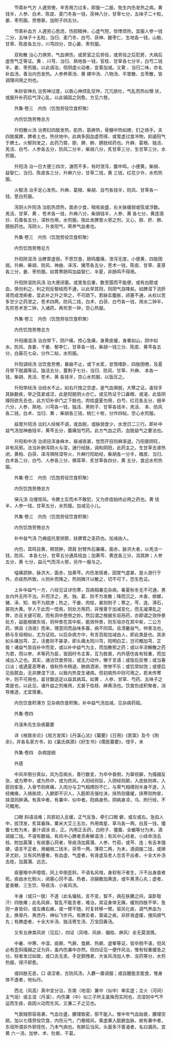 <!-- { "loadSidebar": true } -->
　　节斋补气方 人遇劳倦，辛苦用力过多，即服一二服，免生内伤发热之病。黄 钱半，人参、白术、陈皮、麦门冬各一钱，茯神八分，甘草七分，五味子二十粒，姜、枣煎服。劳倦甚，加附子四五分。

　　节斋补血方 人遇劳心思虑，伤损精神，心虚气短，惊悸烦热，宜服人参一钱二分，五味子十五粒，当归、麦门冬、白芍、茯神、酸枣仁、生地各一钱，山栀、甘草、陈皮各五分，川芎四分，空心姜、枣煎服。

　　双和散 治心力俱劳，气血俱伤，或房室之后劳役，或劳役之后犯房，大病后虚劳气乏等证。黄 、川芎、当归、熟地各一钱，官桂、甘草各七分半，白芍二钱半，姜、枣煎服，以此调治，但阴虚火动者，宜善加减。又黄 、当归二味，亦名补血汤，善治内伤发热。人参养荣汤、黄 建中汤、八物汤、平胃散、五苓散，皆调理间用之剂也。

　　朱砂安神丸 治劳神过度，以致心神烦乱怔忡，兀兀欲吐，气乱而热似懊 状，或服升补药后气浮心乱，以此镇固之则愈。方见六卷。

　　外集·卷三　内伤（饥饱劳役饮食积聚）

　　内伤饥饱劳倦总方

　　升阳散火汤 治男妇四肢发热，肌热，筋痹热，骨髓中热如燎，扪之烙手。夫四肢属脾，脾者土也，热伏地中。此病多因血虚而得，或胃虚过食冷物，抑遏阳气于脾土。火郁则发之，此药乃胃、胆、脾、肺、膀胱经药也。升麻、葛根、独活、羌活、白芍、人参各五分，防风二分半，柴胡八分，炙甘草三分，生甘草三分，水煎服。

　　升阳汤 治一日大便三四次，溏而不多，有时泄泻，腹中鸣，小便黄。柴胡、益智仁、当归、陈皮各三分，升麻六分，甘草二钱，黄 三钱，红花少许，水煎热服。

　　火郁汤 治手足心发热。升麻、葛根、柴胡、自芍各钱半，防风、甘草各一钱，葱白煎服。

　　泻阴火升阳汤 治肌热烦热，面赤少食，喘咳痰盛，右关脉缓弱或弦或浮数。羌活、甘草、黄 、苍术各一钱，升麻八分，柴胡钱半，人参、黄 各七分，黄连酒炒、石膏各五分，深秋勿用，水煎服。按此发脾胃火邪之剂，又心、胆、肝、肺、膀胱药也。泻阴火，升发阳气，荣养气血者也。

　　外集·卷三　内伤（饥饱劳役饮食积聚）

　　内伤饥饱劳倦总方

　　升阳除湿汤 治脾胃虚弱，不思饮食，肠鸣腹痛，泄泻无度，小便黄，四肢困弱。升麻、柴胡、防风、神曲、泽泻、猪苓各五分，苍术一钱，陈皮、甘草、麦芽各三分，姜、枣煎服。如胃寒肠鸣加益智仁、半夏，非肠鸣不得用。

　　升阳除湿防风汤 治大便闭塞。或里急后重，数至圊而不能便，或有白脓或血，慎勿利之，利之则反郁结而不通，以此举其阳，则阴气自降矣。如脾湿下流肝肾而成泄痢者，宜此补之升之举之，不可疏下。若脉实腹胀，闭塞不通，从权以苦多甘少之药泄之，苍术四两，防风二钱，白术、白茯、白芍各一钱，用水二钟半，先煎苍术至二钟，入诸药，再煎至一钟，空心热服。

　　外集·卷三　内伤（饥饱劳役饮食积聚）

　　内伤饥饱劳倦总方

　　升阳燥湿汤 治白带下，阴户痛，控心急痛，身黄皮缓，身重如山，阴中如水。防风、良姜、干姜、郁李仁、甘草各一钱，柴胡一钱三分、陈皮、黄芩各五分，白葵花七朵，分作二帖，水煎服。

　　升阳调经汤 治饮食劳倦，暴崩不止，或下水浆，怠惰嗜卧，四肢困倦，及夏月带下脱漏等证。独活五分，蔓荆子七分，当归、防风、甘草、升麻、 本各一钱，柴胡、羌活、苍术、黄 各钱半，空心水煎服，以饭压之。

　　升阳举经汤 治经水不止。如右尺按之空虚，是气血俱脱，大寒之证。虽轻手其脉数疾，举之弦紧或涩，此是阳脱阴火亦亡。或见热证于口鼻眼，或渴，此皆阴燥阳欲先去也，此方切补命门之下脱也。肉桂盛夏勿用，白芍、红花各五分，细辛六分，人参、熟地、川芎各一钱，独活、黑附子、甘草各钱半，羌活、 本、防风各二钱，白术、当归、黄 、柴胡各三钱，桃仁十枚，分作四帖，空心水煎服。

　　益胃升阳汤 治妇人经候不调，或血脱，或脉弱食少，水泄日二三行。即补中益气汤加神曲钱半，黄芩五分，腹痛加芍药。此方气血之药，血脱益气之要法也。

　　升阳和中汤 治闭目浑身麻木，昼减夜甚，觉而开目则麻渐退，乃阳衰阴旺，非有风邪。法当补肺泻阴火与湿，通行经脉，调和阴阳，此药主之。生甘草去肾热闭，黄柏、白茯、泽泻俱除湿导火，升麻行阳助经，柴胡各一分半，橘皮、当归、白术各二分，白芍、人参各三分，佛耳草、炙甘草各四分，黄 五分，食远水煎热服。

　　外集·卷三　内伤（饥饱劳役饮食积聚）

　　内伤饥饱劳倦总方

　　保元汤 治慢惊风。令脾土实而木不敢犯，又为疹痘始终必用之药也。黄 钱半，人参一钱，甘草五分，水煎服。加减见小儿。

　　外集·卷三　内伤（饥饱劳役饮食积聚）

　　内伤饥饱劳倦总方

　　补中益气汤 乃痈疽托里排脓，扶脾胃之圣药也。加减由人。

　　内伤，耳鸣目黄，颊颔肿，颈肩 肘臂外后廉痛，面赤，脉洪大者，以羌活一钱，防风、 本各七分，甘草五分通其经血；加黄芩、黄连各三分，消其肿；人参五分，黄 七分，益元气而泻火邪，另作一服与之。

　　嗌痛颔肿，脉洪大，面赤，加黄芩。内伤发斑者，因胃气虚甚，是火游行于外，亦痰热所致。火则补而降之，热则微汗以散之，切不可下，恐生危证。

　　上补中益气一方，六经见证详伤寒，百病相兼见杂病，春夏秋冬无不可通，男女内外无所不治。升而浮之，羌、独、葛、防不为发散；降而沉之，木香、槟榔，猪、泽、知、柏不为疏渗；热之，干姜、肉桂，甚则附子；寒之，芩、连、滑石，甚则大黄。学人于此而一悟焉，则处方用药，非惟善于加减变化，而无凝滞乱之弊，亦且关键可观，而有洞中恳恻之妙。然后谓之根据东垣用药，亦即谓之效仲景处方，益能根据东垣，则仲景在其中矣，能效仲景，则东垣亦在其中矣，二公方药，俱自《汤液》而来，理意同而品味多寡，病不同耳。且清暑益气，仲景法也，肠与东垣相似，尤为证验。以后杂病方中，有言百般加减由人，即此类是也。其余如头痛加芎、芷，活套则不甚录，即头痛太阳川芎，阳明白芷，岂可概加芎、芷哉！诸益气皆自补中而变，或以补中益气为主，而加散邪之药；或以辛凉解散之药为君，而以参、术等药为臣，皆因时令主客，互为胜衰，内外感伤各有轻重，而加减出入之也。其实，通治饮食劳役，或无力动作，懒于言语；或饭后反倦；或当春口淡；或遇夏恶寒者，值秋热令稍退，肺病洒淅，惨惨不乐；或饥常如饱；或便后见些脓血，无非脾湿下流，以致内热变生诸病。但初病热中则可用之，若末传寒中，则不可用也，盖甘酸适足以益其病耳。如黄 、人参、甘草、芍药、五味子之类是也，以此见，诸升益之剂难用，尤甚于桂枝、麻黄汤也。饮食伤成积聚者，消导推逐，尤宜慎重。

　　内伤饮食积滞方 见杂病伤食积聚。补中益气汤加减，见杂病药赋。

　　外集·卷四

　　丹溪朱先生杂病纂要

　　详《格致余论》《局方发挥》《丹溪心法》《纂要》《日用》《医案》及今《附余》，并各名家方书，如《巢氏病源》《好生书》《儒医纂要》，惜乎，未

　　外集·卷四　杂病提纲

　　外感

　　中风卒倒分真似，风为百病长，善行数变，为卒中昏倒，为窜视僻，为搐搦反张，或为寒中，或为热中，或为疠风。入阳经则狂，入阴经则颠，入皮肤则痒，入筋则挛急，入骨节则疼痛，入肉分与卫气相搏则不仁，与荣气相搏则半身不遂，入经瘫痪，入络肤顽，入腑即不识人，入脏即舌强吐沫，挟热则痿缓，挟寒则拘挛，挟湿则肿满。有真中者，有兼中、似中者。阳病身热，阴病身凉，乌、附行经，不可概用。

　　口眼 斜语话难；风邪初入反缓，正气反急，牵引口眼 僻，或左或右。急掐人中，拔顶发，炙耳垂珠，粟米大艾三五壮。外用南星、草乌各一两，白芨一钱，僵蚕七枚为末，姜汁调涂 处，正。内用正舌药，白附子、僵蚕、全蝎等分为末，酒调服二钱。不语有数端，有风中心脾者资寿解语汤；有风中心经者，小续命汤去桂、附加菖蒲；有痰塞心窍者，导痰汤加菖蒲、人参、竹茹，或芩、连；有舌本强硬，语言不正者，用蝎梢二钱半，茯苓一两，薄荷二两，为末，酒调服二钱，或擦牙尤妙。又有风热壅者，有血虚、气虚者，有肾虚及老人忽言不出者，十全大补汤去桂，加菖蒲、远志。

　　痰塞喉中声噫噫，同上卒倒歪斜，不语名风喑，身软有汗者生，汗不出身直者死。痰由水化制火，闭塞心窍不语。热者，凉膈散加黄连，或牛黄清心丸；虚者，星香散、三生饮、导痰汤、小省风汤。

　　半身（或只一肢）不遂（此名偏枯，言不变，智不，病在肤腠之间，温卧取汗）四肢瘫；此名风痱，智乱不能言者，难治。其证身体无痛，缓则四肢不举，急则一身皆仰，或左瘫右痪，或一臂不随，时复转移一臂。驱风化痰，调气养血为主，换骨丹、黑虎丹、神仙飞步丹。有脾实者，膏粱之疾，非肝肾虚痿，搜风顺气丸；有脾虚者，十全大补汤、独活寄生汤、万宝回春汤。

　　又有五痹类风状（见后），四证（风喑、风痱、偏枯、痹风）全无莫浪猜。

　　中暑、中寒、中湿、痰厥、气厥、食厥、热厥、虚晕等证，皆卒倒不语，但风必有歪斜搐搦之证为异，虽内伤兼中亦然。但四证见一便作风治，惟有轻重缓急之分。轻者发过如故，或口舌无恙、手足颤拽者，大省风汤加人参、没药等分，水煎热服，得汗即愈。

　　或四肢无恙，口 语涩者，古防风汤，入麝一厘调服；或自醒能言能食，惟身体不遂者，地仙丹。

　　西北（风高）真中宜分治，东南（地湿）兼中（似中）审实虚；主火（河间）主气垣）或主湿（丹溪），内伤兼（中）似三子所主虽殊而实同也，况湿则中气不运而生痰，痰因火动而生风，又兼二子之见也。

　　气衰贼邪容易袭，气血壮盛，腠理致密，邪不能入。惟中年气血始衰，腠理空疏，加以七情劳役饮食，内伤元气，门巷贼风，乘虚袭入脏腑血脉，故有兼中者，东垣所谓非外邪径伤，乃本气病也。有醉后当风，头面多汗善渴者，名曰漏风，宜黄 六一汤，加参、术、牡蛎、干葛。

